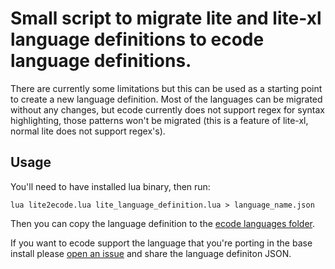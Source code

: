 # Small script to migrate lite and lite-xl language definitions to ecode language definitions.

There are currently some limitations but this can be used as a starting point to create a new language definition.
Most of the languages can be migrated without any changes, but ecode currently does not support regex
for syntax highlighting, those patterns won't be migrated (this is a feature of lite-xl, normal lite
does not support regex's).

## Usage

You'll need to have installed lua binary, then run:

`lua lite2ecode.lua lite_language_definition.lua > language_name.json`

Then you can copy the language definition to the [ecode languages folder](https://github.com/SpartanJ/ecode/#custom-languages-support).

If you want to ecode support the language that you're porting in the base install please [open an issue](https://github.com/SpartanJ/ecode/issues)
and share the language definiton JSON.
